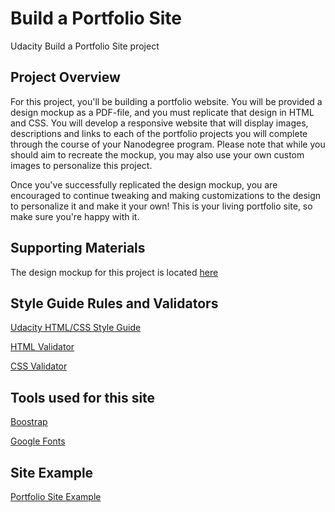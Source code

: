 # Build a Portfolio Site
Udacity Build a Portfolio Site project

## Project Overview
For this project, you'll be building a portfolio website. You will be provided a design mockup as a PDF-file, and you must replicate that design in HTML and CSS. You will develop a responsive website that will display images, descriptions and links to each of the portfolio projects you will complete through the course of your Nanodegree program. Please note that while you should aim to recreate the mockup, you may also use your own custom images to personalize this project.

Once you've successfully replicated the design mockup, you are encouraged to continue tweaking and making customizations to the design to personalize it and make it your own! This is your living portfolio site, so make sure you're happy with it.

## Supporting Materials
The design mockup for this project is located [here](https://storage.googleapis.com/supplemental_media/udacityu/2655898586/design-mockup-portfolio.pdf)

## Style Guide Rules and Validators
[Udacity HTML/CSS Style Guide](http://udacity.github.io/frontend-nanodegree-styleguide/)

[HTML Validator](https://validator.w3.org/#validate_by_input)

[CSS Validator](https://jigsaw.w3.org/css-validator/#validate_by_input)

## Tools used for this site
[Boostrap](http://getbootstrap.com/)

[Google Fonts](https://developers.google.com/fonts/)

## Site Example
[Portfolio Site Example](https://github.com/ferdisdaword/portfolio-site/blob/master/framework/index.html)
